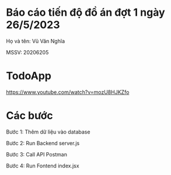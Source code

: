 # Báo cáo tiến độ đồ án đợt 1 ngày 26/5/2023

Họ và tên: Vũ Văn Nghĩa 

MSSV: 20206205

# TodoApp
https://www.youtube.com/watch?v=mozU8HJKZfo
# Các bước

Bước 1: Thêm dữ liệu vào database

Bước 2: Run Backend server.js

Bước 3: Call API Postman

Bước 4: Run Fontend index.jsx   
